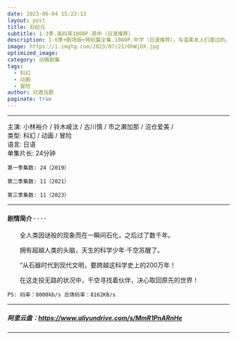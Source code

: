```yaml
---
date: 2023-06-04 15:23:13
layout: post
title: 石纪元
subtitle: 1-3季.高码率1080P.简中（日漫推荐）
description: 1-6季+剧场版+特别篇全集.1080P.中字（日漫推荐），与温柔友人们度过的，值得珍惜的每一天——美丽而虚幻的，人与妖的物语...
image: https://i.imgtg.com/2023/07/21/OhWjDX.jpg
optimized_image: 
category: 动画剧集
tags:
  - 科幻
  - 动画
  - 冒险
author: 对酒当歌
paginate: true
---
```


---

主演: 小林裕介 / 铃木崚汰 / 古川慎 / 市之濑加那 / 沼仓爱美 /  
类型: 科幻 / 动画 / 冒险  
语言: 日语  
单集片长: 24分钟  

    第一季集数: 24（2019）  

    第二季集数: 11（2021）  

    第三季集数: 11（2023）  

---

#### 剧情简介 · · · ·

　　全人类因谜般的现象而在一瞬间石化，之后过了数千年。

　　拥有超越人类的头脑，天生的科学少年·千空苏醒了。

　　“从石器时代到现代文明，要跨越这科学史上的200万年！

　　在这走投无路的状况中，千空寻找着伙伴，决心取回原先的世界！

    PS: 码率：8000kb/s 总体码率：8162KB/s

---

##### 阿里云盘：<https://www.aliyundrive.com/s/MmR1PnARnHe>

---
